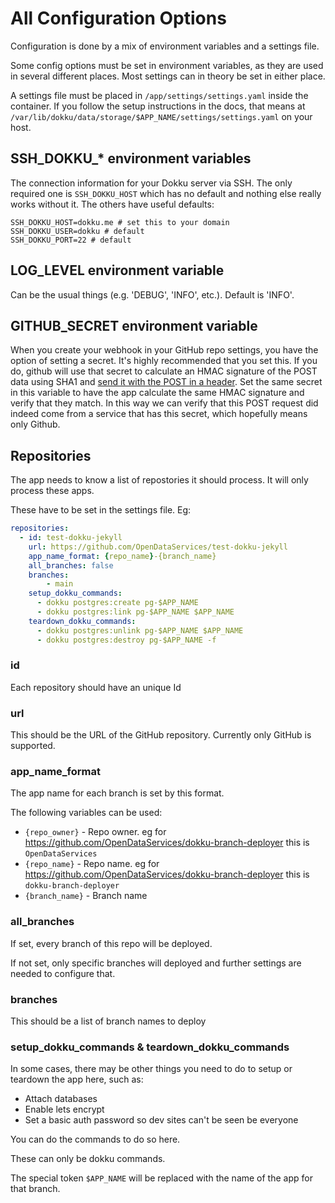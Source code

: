 # All Configuration Options

Configuration is done by a mix of environment variables and a settings file.

Some config options must be set in environment variables, as they are used in several different places.  Most settings can in theory be set in either place.

A settings file must be placed in `/app/settings/settings.yaml` inside the container. If you follow the setup instructions in the docs, that means at `/var/lib/dokku/data/storage/$APP_NAME/settings/settings.yaml` on your host.

## SSH_DOKKU_* environment variables

The connection information for your Dokku server via SSH. The only required one is `SSH_DOKKU_HOST` which has no default
and nothing else really works without it. The others have useful defaults:

```dotenv
SSH_DOKKU_HOST=dokku.me # set this to your domain
SSH_DOKKU_USER=dokku # default
SSH_DOKKU_PORT=22 # default
```

## LOG_LEVEL environment variable

Can be the usual things (e.g. 'DEBUG', 'INFO', etc.). Default is 'INFO'.

## GITHUB_SECRET environment variable

When you create your webhook in your GitHub repo settings, you have the option of setting a secret. It's highly recommended that you set this. If you do, github will use that secret to calculate an HMAC signature of the POST data using SHA1 and [send it with the POST in a header](https://developer.github.com/webhooks/#delivery-headers). Set the same secret in this variable to have the app calculate the same HMAC signature and verify that they match. In this way we can verify that this POST request did indeed come from a service that has this secret, which hopefully means only Github.

## Repositories

The app needs to know a list of repostories it should process. It will only process these apps.

These have to be set in the settings file. Eg:

```yaml
repositories:                                                           
  - id: test-dokku-jekyll                                               
    url: https://github.com/OpenDataServices/test-dokku-jekyll
    app_name_format: {repo_name}-{branch_name}
    all_branches: false         
    branches:                                                           
        - main
    setup_dokku_commands:
      - dokku postgres:create pg-$APP_NAME
      - dokku postgres:link pg-$APP_NAME $APP_NAME
    teardown_dokku_commands:
      - dokku postgres:unlink pg-$APP_NAME $APP_NAME
      - dokku postgres:destroy pg-$APP_NAME -f
```

### id

Each repository should have an unique Id

### url

This should be the URL of the GitHub repository. Currently only GitHub is supported.

### app_name_format

The app name for each branch is set by this format.

The following variables can be used:

* `{repo_owner}` - Repo owner. eg for https://github.com/OpenDataServices/dokku-branch-deployer this is `OpenDataServices`
* `{repo_name}` - Repo name. eg for https://github.com/OpenDataServices/dokku-branch-deployer this is `dokku-branch-deployer`
* `{branch_name}` - Branch name

### all_branches

If set, every branch of this repo will be deployed. 

If not set, only specific branches will deployed and further settings are needed to configure that.

### branches

This should be a list of branch names to deploy

### setup_dokku_commands & teardown_dokku_commands

In some cases, there may be other things you need to do to setup or teardown the app here, such as:

* Attach databases
* Enable lets encrypt
* Set a basic auth password so dev sites can't be seen be everyone

You can do the commands to do so here.

These can only be dokku commands.

The special token `$APP_NAME` will be replaced with the name of the app for that branch.
